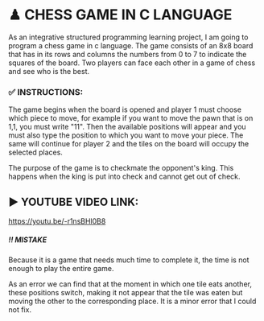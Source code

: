 # ♟ CHESS GAME IN C LANGUAGE
As an integrative structured programming learning project, I am going to program a chess game in c language. The game consists of an 8x8 board that has in its rows and columns the numbers from 0 to 7 to indicate the squares of the board. Two players can face each other in a game of chess and see who is the best.

### ✅ INSTRUCTIONS:
The game begins when the board is opened and player 1 must choose which piece to move, for example if you want to move the pawn that is on 1,1, you must write "11". Then the available positions will appear and you must also type the position to which you want to move your piece. The same will continue for player 2 and the tiles on the board will occupy the selected places.

The purpose of the game is to checkmate the opponent's king. This happens when the king is put into check and cannot get out of check.

## ▶️ YOUTUBE VIDEO LINK:
https://youtu.be/-r1nsBHl0B8


##### ‼️ MISTAKE
Because it is a game that needs much time to complete it, the time is not enough to play the entire game.

As an error we can find that at the moment in which one tile eats another, these positions switch, making it not appear that the tile was eaten but moving the other to the corresponding place. It is a minor error that I could not fix.
